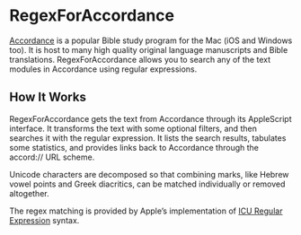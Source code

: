 RegexForAccordance
==================

[Accordance](http://accordancebible.com/) is a popular Bible study program for the Mac (iOS and Windows too). It is host to many high quality original language manuscripts and Bible translations.  RegexForAccordance allows you to search any of the text modules in Accordance using regular expressions.

How It Works
------------

RegexForAccordance gets the text from Accordance through its AppleScript interface.  It transforms the text with some optional filters, and then searches it with the regular expression.  It lists the search results, tabulates some statistics, and provides links back to Accordance through the accord:// URL scheme.

Unicode characters are decomposed so that combining marks, like Hebrew vowel points and Greek diacritics, can be matched individually or removed altogether.

The regex matching is provided by Apple’s implementation of [ICU Regular Expression](http://userguide.icu-project.org/strings/regexp) syntax.

